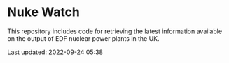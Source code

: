 # Nuke Watch

This repository includes code for retrieving the latest information available on the output of EDF nuclear power plants in the UK.

Last updated: 2022-09-24 05:38